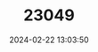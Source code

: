 ---
title: "23049"
category: "Vulpes bengalensis"
draft: false
date: 2024-02-22 13:03:50
languages:
  English: ["Indian Fox", "Bengal Fox"]
---
